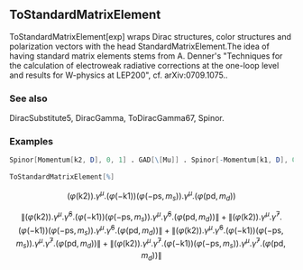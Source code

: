 ##  ToStandardMatrixElement 

ToStandardMatrixElement[exp] wraps Dirac structures, color structures and polarization vectors with the head StandardMatrixElement.The idea of having standard matrix elements stems from A. Denner's "Techniques for the calculation of electroweak radiative corrections at the one-loop level and results for W-physics at LEP200", cf. arXiv:0709.1075..

###  See also 

DiracSubstitute5, DiracGamma, ToDiracGamma67, Spinor.

###  Examples 

```mathematica
Spinor[Momentum[k2, D], 0, 1] . GAD[\[Mu]] . Spinor[-Momentum[k1, D], 0, 1]*Spinor[-Momentum[ps, D], SMP["m_s"], 1] . GAD[\[Mu]] . Spinor[Momentum[pd, D], SMP["m_d"], 1] 
 
ToStandardMatrixElement[%]
```

$$(\varphi (\text{k2})).\gamma ^{\mu }.(\varphi (-\text{k1})) \left(\varphi (-\text{ps},m_s)\right).\gamma ^{\mu }.\left(\varphi (\text{pd},m_d)\right)$$

$$\left\| (\varphi (\text{k2})).\gamma ^{\mu }.\bar{\gamma }^6.(\varphi (-\text{k1})) \left(\varphi (-\text{ps},m_s)\right).\gamma ^{\mu }.\bar{\gamma }^6.\left(\varphi (\text{pd},m_d)\right)\right\| +\left\| (\varphi (\text{k2})).\gamma ^{\mu }.\bar{\gamma }^7.(\varphi (-\text{k1})) \left(\varphi (-\text{ps},m_s)\right).\gamma ^{\mu }.\bar{\gamma }^6.\left(\varphi (\text{pd},m_d)\right)\right\| +\left\| (\varphi (\text{k2})).\gamma ^{\mu }.\bar{\gamma }^6.(\varphi (-\text{k1})) \left(\varphi (-\text{ps},m_s)\right).\gamma ^{\mu }.\bar{\gamma }^7.\left(\varphi (\text{pd},m_d)\right)\right\| +\left\| (\varphi (\text{k2})).\gamma ^{\mu }.\bar{\gamma }^7.(\varphi (-\text{k1})) \left(\varphi (-\text{ps},m_s)\right).\gamma ^{\mu }.\bar{\gamma }^7.\left(\varphi (\text{pd},m_d)\right)\right\|$$